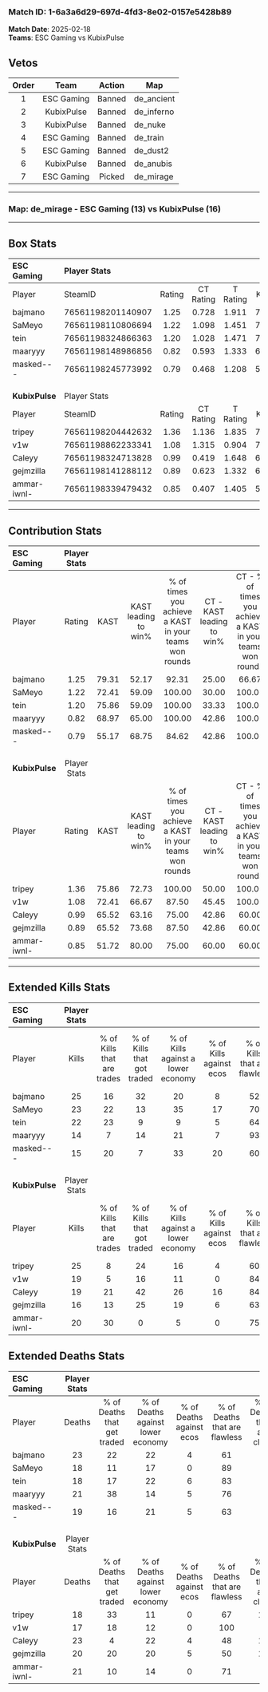 ### Match ID: 1-6a3a6d29-697d-4fd3-8e02-0157e5428b89  
**Match Date**: 2025-02-18  
**Teams**: ESC Gaming vs KubixPulse  

## Vetos  

| Order | Team | Action | Map |
| :---: | :--: | :----: | --- |
| 1 | ESC Gaming | Banned | de_ancient |
| 2 | KubixPulse | Banned | de_inferno |
| 3 | KubixPulse | Banned | de_nuke |
| 4 | ESC Gaming | Banned | de_train |
| 5 | ESC Gaming | Banned | de_dust2 |
| 6 | KubixPulse | Banned | de_anubis |
| 7 | ESC Gaming | Picked | de_mirage |

---  

### **Map**: de_mirage - ESC Gaming (13) vs KubixPulse (16)  
---  

## Box Stats  

| **ESC Gaming** | Player Stats      |        |           |          |       |      |       |         |        |      |     |
| :- | :- | :-: | :-: | :-: | :-: | :-: | :-: | :-: | :-: | :-: | :-: |
| Player         | SteamID           | Rating | CT Rating | T Rating | KAST  | ADR  | Kills | Assists | Deaths | K/D  | HS% |
| bajmano        | 76561198201140907 |  1.25  |   0.728   |  1.911   | 79.31 | 84.8 |  25   |    4    |   23   | 1.09 | 60  |
| SaMeyo         | 76561198110806694 |  1.22  |   1.098   |  1.451   | 72.41 | 80.2 |  23   |    5    |   18   | 1.28 | 47  |
| tein           | 76561198324866363 |  1.20  |   1.028   |  1.471   | 75.86 | 75.3 |  22   |    6    |   18   | 1.22 | 50  |
| maaryyy        | 76561198148986856 |  0.82  |   0.593   |  1.333   | 68.97 | 63.7 |  14   |    5    |   21   | 0.67 | 42  |
| masked---      | 76561198245773992 |  0.79  |   0.468   |  1.208   | 55.17 | 68.4 |  15   |    4    |   19   | 0.79 | 40  |
|                |                   |        |           |          |       |      |       |         |        |      |     |
|                |                   |        |           |          |       |      |       |         |        |      |     |
|                |                   |        |           |          |       |      |       |         |        |      |     |
| **KubixPulse** | Player Stats      |        |           |          |       |      |       |         |        |      |     |
| Player         | SteamID           | Rating | CT Rating | T Rating | KAST  | ADR  | Kills | Assists | Deaths | K/D  | HS% |
| tripey         | 76561198204442632 |  1.36  |   1.136   |  1.835   | 75.86 | 96.1 |  25   |    7    |   18   | 1.39 | 64  |
| v1w            | 76561198862233341 |  1.08  |   1.315   |  0.904   | 72.41 | 68.1 |  19   |    4    |   17   | 1.12 | 15  |
| Caleyy         | 76561198324713828 |  0.99  |   0.419   |  1.648   | 65.52 | 87.4 |  19   |    9    |   23   | 0.83 | 89  |
| gejmzilla      | 76561198141288112 |  0.89  |   0.623   |  1.332   | 65.52 | 69.8 |  16   |    5    |   20   | 0.80 | 50  |
| ammar-iwnl-    | 76561198339479432 |  0.85  |   0.407   |  1.405   | 51.72 | 59.0 |  20   |    4    |   21   | 0.95 | 70  |
---  

## Contribution Stats  

| **ESC Gaming** | Player Stats |       |                      |                                                        |                           |                                                             |                          |                                                            |
| :- | :-: | :-: | :-: | :-: | :-: | :-: | :-: | :-: |
| Player         |    Rating    | KAST  | KAST leading to win% | % of times you achieve a KAST in your teams won rounds | CT - KAST leading to win% | CT - % of times you achieve a KAST in your teams won rounds | T - KAST leading to win% | T - % of times you achieve a KAST in your teams won rounds |
| bajmano        |     1.25     | 79.31 |        52.17         |                         92.31                          |           25.00           |                            66.67                            |          66.67           |                           100.00                           |
| SaMeyo         |     1.22     | 72.41 |        59.09         |                         100.00                         |           30.00           |                           100.00                            |          83.33           |                           100.00                           |
| tein           |     1.20     | 75.86 |        59.09         |                         100.00                         |           33.33           |                           100.00                            |          76.92           |                           100.00                           |
| maaryyy        |     0.82     | 68.97 |        65.00         |                         100.00                         |           42.86           |                           100.00                            |          76.92           |                           100.00                           |
| masked---      |     0.79     | 55.17 |        68.75         |                         84.62                          |           42.86           |                           100.00                            |          88.89           |                           80.00                            |
|                |              |       |                      |                                                        |                           |                                                             |                          |                                                            |
|                |              |       |                      |                                                        |                           |                                                             |                          |                                                            |
|                |              |       |                      |                                                        |                           |                                                             |                          |                                                            |
| **KubixPulse** | Player Stats |       |                      |                                                        |                           |                                                             |                          |                                                            |
| Player         |    Rating    | KAST  | KAST leading to win% | % of times you achieve a KAST in your teams won rounds | CT - KAST leading to win% | CT - % of times you achieve a KAST in your teams won rounds | T - KAST leading to win% | T - % of times you achieve a KAST in your teams won rounds |
| tripey         |     1.36     | 75.86 |        72.73         |                         100.00                         |           50.00           |                           100.00                            |          91.67           |                           100.00                           |
| v1w            |     1.08     | 72.41 |        66.67         |                         87.50                          |           45.45           |                           100.00                            |          90.00           |                           81.82                            |
| Caleyy         |     0.99     | 65.52 |        63.16         |                         75.00                          |           42.86           |                            60.00                            |          75.00           |                           81.82                            |
| gejmzilla      |     0.89     | 65.52 |        73.68         |                         87.50                          |           42.86           |                            60.00                            |          91.67           |                           100.00                           |
| ammar-iwnl-    |     0.85     | 51.72 |        80.00         |                         75.00                          |           60.00           |                            60.00                            |          90.00           |                           81.82                            |
---  

## Extended Kills Stats  

| **ESC Gaming** | Player Stats |                            |                            |                                    |                         |                              |                                 |                                       |                    |           |
| :- | :-: | :-: | :-: | :-: | :-: | :-: | :-: | :-: | :-: | :-: |
| Player         |    Kills     | % of Kills that are trades | % of Kills that got traded | % of Kills against a lower economy | % of Kills against ecos | % of Kills that are flawless | % of Kills that are close duels | % of Kills that are assisted by flash | Pistol Round Kills | AWP Kills |
| bajmano        |      25      |             16             |             32             |                 20                 |            8            |              52              |               16                |                   0                   |         0          |     2     |
| SaMeyo         |      23      |             22             |             13             |                 35                 |           17            |              70              |                9                |                   4                   |         8          |     3     |
| tein           |      22      |             23             |             9              |                 9                  |            5            |              64              |                0                |                   0                   |         0          |     1     |
| maaryyy        |      14      |             7              |             14             |                 21                 |            7            |              93              |                7                |                  14                   |         0          |     1     |
| masked---      |      15      |             20             |             7              |                 33                 |           20            |              60              |               13                |                   0                   |         0          |     0     |
|                |              |                            |                            |                                    |                         |                              |                                 |                                       |                    |           |
|                |              |                            |                            |                                    |                         |                              |                                 |                                       |                    |           |
|                |              |                            |                            |                                    |                         |                              |                                 |                                       |                    |           |
| **KubixPulse** | Player Stats |                            |                            |                                    |                         |                              |                                 |                                       |                    |           |
| Player         |    Kills     | % of Kills that are trades | % of Kills that got traded | % of Kills against a lower economy | % of Kills against ecos | % of Kills that are flawless | % of Kills that are close duels | % of Kills that are assisted by flash | Pistol Round Kills | AWP Kills |
| tripey         |      25      |             8              |             24             |                 16                 |            4            |              60              |                0                |                   4                   |         0          |     1     |
| v1w            |      19      |             5              |             16             |                 11                 |            0            |              84              |                0                |                   0                   |         12         |     0     |
| Caleyy         |      19      |             21             |             42             |                 26                 |           16            |              84              |                0                |                   0                   |         0          |     1     |
| gejmzilla      |      16      |             13             |             25             |                 19                 |            6            |              63              |                6                |                   6                   |         0          |     0     |
| ammar-iwnl-    |      20      |             30             |             0              |                 5                  |            0            |              75              |                0                |                   0                   |         0          |     3     |
## Extended Deaths Stats  

| **ESC Gaming** | Player Stats |                             |                                   |                          |                               |                            |                           |               |
| :- | :-: | :-: | :-: | :-: | :-: | :-: | :-: | :-: |
| Player         |    Deaths    | % of Deaths that get traded | % of Deaths against lower economy | % of Deaths against ecos | % of Deaths that are flawless | % of Deaths that are close | % of Deaths while blinded | Deaths to AWP |
| bajmano        |      23      |             22              |                22                 |            4             |              61               |             0              |             0             |       3       |
| SaMeyo         |      18      |             11              |                17                 |            0             |              89               |             0              |             0             |       3       |
| tein           |      18      |             17              |                22                 |            6             |              83               |             0              |             0             |       3       |
| maaryyy        |      21      |             38              |                14                 |            5             |              76               |             0              |             5             |       1       |
| masked---      |      19      |             16              |                21                 |            5             |              63               |             5              |             5             |       2       |
|                |              |                             |                                   |                          |                               |                            |                           |               |
|                |              |                             |                                   |                          |                               |                            |                           |               |
|                |              |                             |                                   |                          |                               |                            |                           |               |
| **KubixPulse** | Player Stats |                             |                                   |                          |                               |                            |                           |               |
| Player         |    Deaths    | % of Deaths that get traded | % of Deaths against lower economy | % of Deaths against ecos | % of Deaths that are flawless | % of Deaths that are close | % of Deaths while blinded | Deaths to AWP |
| tripey         |      18      |             33              |                11                 |            0             |              67               |             17             |             6             |       2       |
| v1w            |      17      |             18              |                12                 |            0             |              100              |             0              |             6             |       1       |
| Caleyy         |      23      |              4              |                22                 |            4             |              48               |             13             |             0             |       3       |
| gejmzilla      |      20      |             20              |                20                 |            5             |              50               |             10             |             0             |       1       |
| ammar-iwnl-    |      21      |             10              |                14                 |            0             |              71               |             5              |             5             |       1       |
